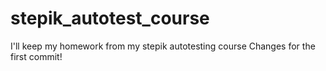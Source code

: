 # stepik_autotest_course
I'll keep my homework from my stepik autotesting course
Changes for the first commit!
